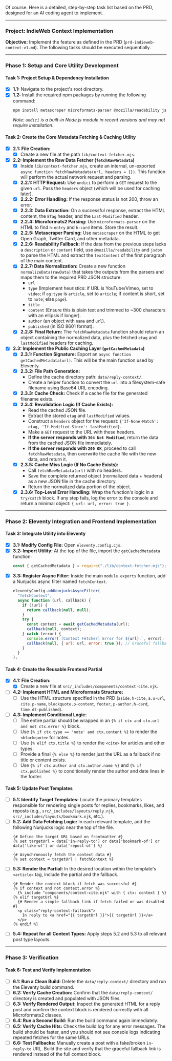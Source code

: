 Of course. Here is a detailed, step-by-step task list based on the PRD, designed for an AI coding agent to implement.

***

### **Project: IndieWeb Context Implementation**

**Objective:** Implement the feature as defined in the PRD (`prd-indieweb-context-v1.md`). The following tasks should be executed sequentially.

---

### **Phase 1: Setup and Core Utility Development**

#### **Task 1: Project Setup & Dependency Installation**
-   [x] **1.1:** Navigate to the project's root directory.
-   [x] **1.2:** Install the required npm packages by running the following command:
    ```bash
    npm install metascraper microformats-parser @mozilla/readability jsdom
    ```
    *Note: `undici` is a built-in Node.js module in recent versions and may not require installation.*

#### **Task 2: Create the Core Metadata Fetching & Caching Utility**
-   [x] **2.1: File Creation:**
    -   [x] Create a new file at the path `lib/context-fetcher.mjs`.

-   [x] **2.2: Implement the Raw Data Fetcher (`fetchRawMetadata`)**
    -   [x] Inside `lib/context-fetcher.mjs`, create an internal, un-exported `async function fetchRawMetadata(url, headers = {})`. This function will perform the actual network request and parsing.
    -   [x] **2.2.1: HTTP Request:** Use `undici` to perform a `GET` request to the given `url`. Pass the `headers` object (which will be used for caching later).
    -   [x] **2.2.2: Error Handling:** If the response status is not 200, throw an error.
    -   [x] **2.2.3: Data Extraction:** On a successful response, extract the HTML content, the `ETag` header, and the `Last-Modified` header.
    -   [x] **2.2.4: Microformats2 Parsing:** Use `microformats-parser` on the HTML to find `h-entry` and `h-card` items. Store the result.
    -   [x] **2.2.5: Metascraper Parsing:** Use `metascraper` on the HTML to get Open Graph, Twitter Card, and other metadata.
    -   [x] **2.2.6: Readability Fallback:** If the data from the previous steps lacks a `description` or `content` field, use `@mozilla/readability` and `jsdom` to parse the HTML and extract the `textContent` of the first paragraph of the main content.
    -   [x] **2.2.7: Data Normalization:** Create a new function `normalizeData(rawData)` that takes the outputs from the parsers and maps them to the required PRD JSON structure:
        -   `url`
        -   `type` (Implement heuristics: if URL is YouTube/Vimeo, set to `video`; if `og:type` is `article`, set to `article`; if content is short, set to `note`; else `page`).
        -   `title`
        -   `content` (Ensure this is plain text and trimmed to ~300 characters with an ellipsis if longer).
        -   `author` (an object with `name` and `url`).
        -   `published` (in ISO 8601 format).
    -   [x] **2.2.8: Final Return:** The `fetchRawMetadata` function should return an object containing the normalized data, plus the fetched `etag` and `lastModified` headers for caching.

-   [x] **2.3: Implement the Public Caching Layer (`getCachedMetadata`)**
    -   [x] **2.3.1: Function Signature:** Export an `async function getCachedMetadata(url)`. This will be the main function used by Eleventy.
    -   [x] **2.3.2: File Path Generation:**
        -   Define the cache directory path: `data/reply-context/`.
        -   Create a helper function to convert the `url` into a filesystem-safe filename using Base64 URL encoding.
    -   [x] **2.3.3: Cache Check:** Check if a cache file for the generated filename exists.
    -   [x] **2.3.4: Revalidation Logic (If Cache Exists):**
        -   Read the cached JSON file.
        -   Extract the stored `etag` and `lastModified` values.
        -   Construct a `headers` object for the request: `{'If-None-Match': etag, 'If-Modified-Since': lastModified}`.
        -   Make a `GET` request to the URL with these headers.
        -   **If the server responds with `304 Not Modified`**, return the data from the cached JSON file immediately.
        -   **If the server responds with `200 OK`**, proceed to call `fetchRawMetadata`, then overwrite the cache file with the new data, and return it.
    -   [x] **2.3.5: Cache Miss Logic (If No Cache Exists):**
        -   Call `fetchRawMetadata(url)` with no headers.
        -   Save the complete returned object (normalized data + headers) as a new JSON file in the cache directory.
        -   Return the normalized data portion of the object.
    -   [x] **2.3.6: Top-Level Error Handling:** Wrap the function's logic in a `try/catch` block. If any step fails, log the error to the console and return a minimal object: `{ url: url, error: true }`.

---

### **Phase 2: Eleventy Integration and Frontend Implementation**

#### **Task 3: Integrate Utility into Eleventy**
-   [x] **3.1: Modify Config File:** Open `eleventy.config.cjs`.
-   [x] **3.2: Import Utility:** At the top of the file, import the `getCachedMetadata` function:
    ```javascript
    const { getCachedMetadata } = require("./lib/context-fetcher.mjs");
    ```
-   [x] **3.3: Register Async Filter:** Inside the main `module.exports` function, add a Nunjucks async filter named `fetchContext`.
    ```javascript
    eleventyConfig.addNunjucksAsyncFilter(
      "fetchContext",
      async function (url, callback) {
        if (!url) {
          return callback(null, null);
        }
        try {
          const context = await getCachedMetadata(url);
          callback(null, context);
        } catch (error) {
          console.error(`[Context Fetcher] Error for ${url}:`, error);
          callback(null, { url: url, error: true }); // Graceful fallback
        }
      }
    );
    ```

#### **Task 4: Create the Reusable Frontend Partial**
-   [x] **4.1: File Creation:**
    -   [x] Create a new file at `src/_includes/components/context-cite.njk`.
-   [ ] **4.2: Implement HTML and Microformats Structure:**
    -   [ ] Use the HTML structure specified in the PRD (`aside.h-cite`, `a.u-url`, `cite.p-name`, `blockquote.p-content`, `footer`, `p-author.h-card`, `time.dt-published`).
-   [ ] **4.3: Implement Conditional Logic:**
    -   [ ] The entire partial should be wrapped in an `{% if ctx and ctx.url and not ctx.error %}` block.
    -   [ ] Use `{% if ctx.type == 'note' and ctx.content %}` to render the `<blockquote>` for notes.
    -   [ ] Use `{% elif ctx.title %}` to render the `<cite>` for articles and other types.
    -   [ ] Provide a final `{% else %}` to render just the URL as a fallback if no title or content exists.
    -   [ ] Use `{% if ctx.author and ctx.author.name %}` and `{% if ctx.published %}` to conditionally render the author and date lines in the footer.

#### **Task 5: Update Post Templates**
-   [ ] **5.1: Identify Target Templates:** Locate the primary templates responsible for rendering single posts for replies, bookmarks, likes, and reposts (e.g., `src/_includes/layouts/reply.njk`, `src/_includes/layouts/bookmark.njk`, etc.).
-   [ ] **5.2: Add Data Fetching Logic:** In each relevant template, add the following Nunjucks logic near the top of the file.
    ```nunjucks
    {# Define the target URL based on frontmatter #}
    {% set targetUrl = data['in-reply-to'] or data['bookmark-of'] or data['like-of'] or data['repost-of'] %}

    {# Asynchronously fetch the context data #}
    {% set context = targetUrl | fetchContext %}
    ```
-   [ ] **5.3: Render the Partial:** In the desired location within the template's `<article>` tag, include the partial and the fallback.
    ```nunjucks
    {# Render the context block if fetch was successful #}
    {% if context and not context.error %}
      {% include "components/context-cite.njk" with { ctx: context } %}
    {% elif targetUrl %}
      {# Render a simple fallback link if fetch failed or was disabled #}
      <p class="reply-context-fallback">
        In reply to <a href="{{ targetUrl }}">{{ targetUrl }}</a>
      </p>
    {% endif %}
    ```
-   [ ] **5.4: Repeat for all Context Types:** Apply steps 5.2 and 5.3 to all relevant post type layouts.

---

### **Phase 3: Verification**

#### **Task 6: Test and Verify Implementation**
-   [ ] **6.1: Run a Clean Build:** Delete the `data/reply-context/` directory and run the Eleventy build command.
-   [ ] **6.2: Verify Cache Creation:** Confirm that the `data/reply-context/` directory is created and populated with JSON files.
-   [ ] **6.3: Verify Rendered Output:** Inspect the generated HTML for a reply post and confirm the context block is rendered correctly with all Microformats2 classes.
-   [ ] **6.4: Run a Second Build:** Run the build command again immediately.
-   [ ] **6.5: Verify Cache Hits:** Check the build log for any error messages. The build should be faster, and you should not see console logs indicating repeated fetches for the same URLs.
-   [ ] **6.6: Test Fallbacks:** Manually create a post with a fake/broken `in-reply-to` URL. Build the site and verify that the graceful fallback link is rendered instead of the full context block.
